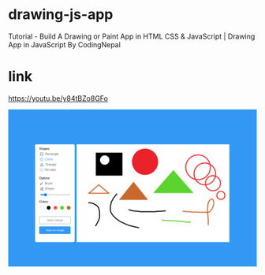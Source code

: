 # drawing-js-app
Tutorial - Build A Drawing or Paint App in HTML CSS &amp; JavaScript | Drawing App in JavaScript By CodingNepal

# link
https://youtu.be/y84tBZo8GFo

![screenshot](drawing-js-app.png)